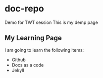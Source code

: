 # doc-repo
Demo for TWT session
This is my demp page
## My Learning Page
I am going to learn the following items:
-  Github
-  Docs as a code
-  Jekyll


